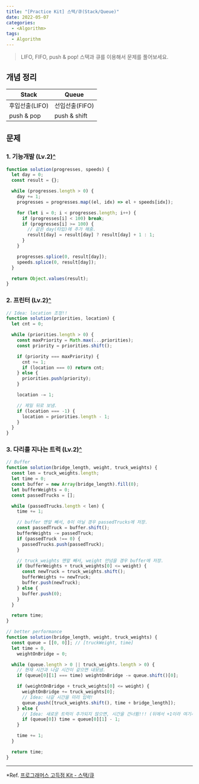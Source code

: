 ```yaml
---
title: "[Practice Kit] 스택/큐(Stack/Queue)"
date: 2022-05-07
categories:
  - <Algorithm>
tags:
  - Algorithm
---
```


> LIFO, FIFO, push & pop! 스택과 큐를 이용해서 문제를 풀어보세요.

## 개념 정리

| Stack          | Queue          |
| -------------- | -------------- |
| 후입선출(LIFO) | 선입선출(FIFO) |
| push & pop     | push & shift   |

## 문제

### 1. 기능개발 (Lv.2)[^](https://programmers.co.kr/learn/courses/30/lessons/42586?language=javascript)

```js
function solution(progresses, speeds) {
  let day = 0;
  const result = {};

  while (progresses.length > 0) {
    day += 1;
    progresses = progresses.map((el, idx) => el + speeds[idx]);

    for (let i = 0; i < progresses.length; i++) {
      if (progresses[i] < 100) break;
      if (progresses[i] >= 100) {
        // 같은 day(타입)에 추가 해줌.
        result[day] = result[day] ? result[day] + 1 : 1;
      }
    }

    progresses.splice(0, result[day]);
    speeds.splice(0, result[day]);
  }

  return Object.values(result);
}
```

### 2. 프린터 (Lv.2)[^](https://programmers.co.kr/learn/courses/30/lessons/42587)

```js
// Idea: location 조정!!
function solution(priorities, location) {
  let cnt = 0;

  while (priorities.length > 0) {
    const maxPriority = Math.max(...priorities);
    const priority = priorities.shift();

    if (priority === maxPriority) {
      cnt += 1;
      if (location === 0) return cnt;
    } else {
      priorities.push(priority);
    }

    location -= 1;

    // 제일 뒤로 보냄.
    if (location === -1) {
      location = priorities.length - 1;
    }
  }
}
```

### 3. 다리를 지나는 트럭 (Lv.2)[^](https://programmers.co.kr/learn/courses/30/lessons/42583?language=javascript)

```js
// Buffer
function solution(bridge_length, weight, truck_weights) {
  const len = truck_weights.length;
  let time = 0;
  const buffer = new Array(bridge_length).fill(0);
  let bufferWeights = 0;
  const passedTrucks = [];

  while (passedTrucks.length < len) {
    time += 1;

    // buffer 맨앞 빼서, 0이 아닐 경우 passedTrucks에 저장.
    const passedTruck = buffer.shift();
    bufferWeights -= passedTruck;
    if (passedTruck !== 0) {
      passedTrucks.push(passedTruck);
    }

    // truck_weights 맨앞 빼서, weight 안넘을 경우 buffer에 저장.
    if (bufferWeights + truck_weights[0] <= weight) {
      const newTruck = truck_weights.shift();
      bufferWeights += newTruck;
      buffer.push(newTruck);
    } else {
      buffer.push(0);
    }
  }

  return time;
}
```

```js
// better performance
function solution(bridge_length, weight, truck_weights) {
  const queue = [[0, 0]]; // [truckWeight, time]
  let time = 0,
    weightOnBridge = 0;

  while (queue.length > 0 || truck_weights.length > 0) {
    // 현재 시간과 나갈 시간이 같으면 내보냄.
    if (queue[0][1] === time) weightOnBridge -= queue.shift()[0];

    if (weightOnBridge + truck_weights[0] <= weight) {
      weightOnBridge += truck_weights[0];
      // Idea: 나갈 시간을 미리 입력!
      queue.push([truck_weights.shift(), time + bridge_length]);
    } else {
      // Idea: 새로운 트럭이 추가되지 않으면, 시간을 건너뜀!!! (뒤에서 +1이라 여기서 -1)
      if (queue[0]) time = queue[0][1] - 1;
    }

    time += 1;
  }

  return time;
}
```

---

\*Ref. [프로그래머스 고득점 Kit - 스택/큐](https://programmers.co.kr/learn/courses/30/parts/12081)
